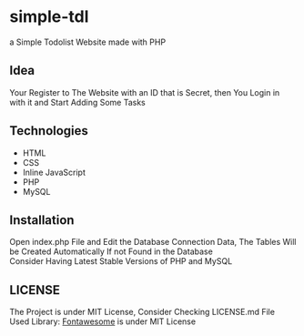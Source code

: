 # simple-tdl 
a Simple Todolist Website made with PHP

## Idea
Your Register to The Website with an ID that is Secret, then You Login in with it and Start Adding Some Tasks

## Technologies
* HTML
* CSS
* Inline JavaScript
* PHP
* MySQL

## Installation
Open index.php File and Edit the Database Connection Data, The Tables Will be Created Automatically If not Found in the Database  
Consider Having Latest Stable Versions of PHP and MySQL

## LICENSE
The Project is under MIT License, Consider Checking LICENSE.md File  
Used Library: [Fontawesome](https://fontawesome.com/) is under MIT License
